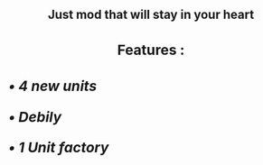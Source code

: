 <div align="center"> 
  <h2>
  Just mod that will stay in your heart 
  <h2>
<div>

<div>
  <h3>
  
  Features :

  <h3>
<div>

<div align="left">
  <h5 size="3">
  
  • 4 new units

  • Debily

  • 1 Unit factory

  <h5>
<div>
